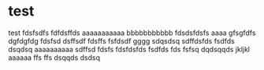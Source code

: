 test
====

test
fdsfsdfs
fdfdsffds
aaaaaaaaaaa
bbbbbbbbbbb
fdsdsfdsfs
aaaa
gfsgfdfs
dgfdgfdg
fdsfsd
dsffsdf
fdsffs
fsfdsdf
gggg
sdqsdsq
sdffdsfds
fsdfds
dsqdsq
aaaaaaaaaa
sdffsd
fdsfs
fdsfdsfds
fsdfds
fds
fsfsq
dqdsqqds
jkljkl
aaaaaa
ffs
ffs
dsqqds
dsdsq
